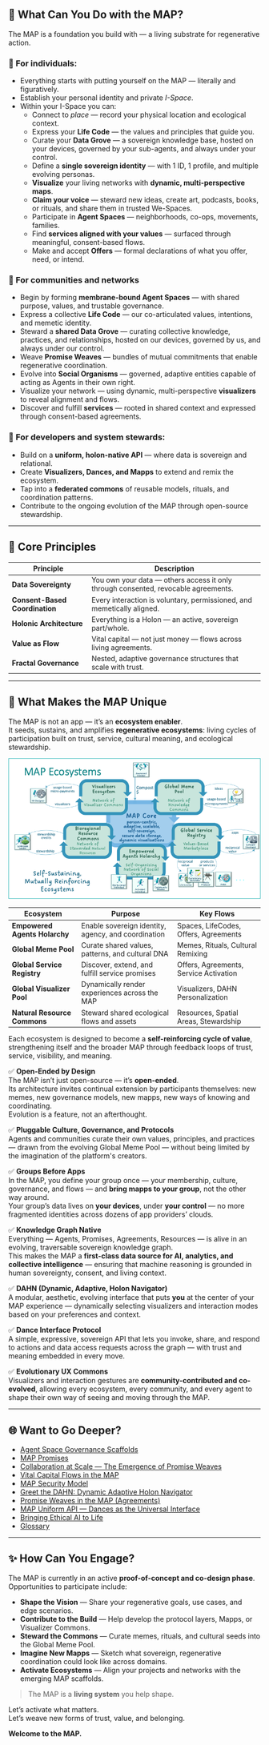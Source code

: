 ## 🧬 What Can You Do with the MAP?

The MAP is a foundation you build with — a living substrate for regenerative action.

### 🌱 For individuals:

- Everything starts with putting yourself on the MAP — literally and figuratively.
- Establish your personal identity and private _I-Space_.
- Within your I-Space you can:
  - Connect to _place_ — record your physical location and ecological context.
  - Express your **Life Code** — the values and principles that guide you.
  - Curate your **Data Grove** — a sovereign knowledge base, hosted on your devices, governed by your sub-agents, and always under your control.
  - Define a **single sovereign identity** — with 1 ID, 1 profile, and multiple evolving personas.
  - **Visualize** your living networks with **dynamic, multi-perspective maps**.
  - **Claim your voice** — steward new ideas, create art, podcasts, books, or rituals, and share them in trusted We-Spaces.
  - Participate in **Agent Spaces** — neighborhoods, co-ops, movements, families.
  - Find **services aligned with your values** — surfaced through meaningful, consent-based flows.
  - Make and accept **Offers** — formal declarations of what you offer, need, or intend.

### 🤝 For communities and networks
- Begin by forming **membrane-bound Agent Spaces** — with shared purpose, values, and trustable governance.
- Express a collective **Life Code** — our co-articulated values, intentions, and memetic identity.
- Steward a **shared Data Grove** — curating collective knowledge, practices, and relationships, hosted on our devices, governed by us, and always under our control.
- Weave **Promise Weaves** — bundles of mutual commitments that enable regenerative coordination.
- Evolve into **Social Organisms** — governed, adaptive entities capable of acting as Agents in their own right.
- Visualize your network — using dynamic, multi-perspective **visualizers** to reveal alignment and flows.
- Discover and fulfill **services** — rooted in shared context and expressed through consent-based agreements.

### 🧠 For developers and system stewards:
- Build on a **uniform, holon-native API** — where data is sovereign and relational.
- Create **Visualizers, Dances, and Mapps** to extend and remix the ecosystem.
- Tap into a **federated commons** of reusable models, rituals, and coordination patterns.
- Contribute to the ongoing evolution of the MAP through open-source stewardship.

---



## 🔑 Core Principles

| Principle                    | Description                                                                        |
|-------------------------------|------------------------------------------------------------------------------------|
| **Data Sovereignty**          | You own your data — others access it only through consented, revocable agreements. |
| **Consent-Based Coordination**| Every interaction is voluntary, permissioned, and memetically aligned.             |
| **Holonic Architecture**      | Everything is a Holon — an active, sovereign part/whole.                           |
| **Value as Flow**             | Vital capital — not just money — flows across living agreements.                   |
| **Fractal Governance**        | Nested, adaptive governance structures that scale with trust.                      |

---

## 🧿 What Makes the MAP Unique

The MAP is not an app — it’s an **ecosystem enabler**.  
It seeds, sustains, and amplifies **regenerative ecosystems**: living cycles of participation built on trust, service, cultural meaning, and ecological stewardship.

![MAP Ecosystem Cycles](Ecosystems.png)



| Ecosystem                   | Purpose                                                        | Key Flows                             |
|------------------------------|----------------------------------------------------------------|---------------------------------------|
| **Empowered Agents Holarchy**| Enable sovereign identity, agency, and coordination            | Spaces, LifeCodes, Offers, Agreements |
| **Global Meme Pool**         | Curate shared values, patterns, and cultural DNA               | Memes, Rituals, Cultural Remixing     |
| **Global Service Registry**  | Discover, extend, and fulfill service promises                 | Offers, Agreements, Service Activation|
| **Global Visualizer Pool**   | Dynamically render experiences across the MAP                  | Visualizers, DAHN Personalization     |
| **Natural Resource Commons** | Steward shared ecological flows and assets                    | Resources, Spatial Areas, Stewardship |

Each ecosystem is designed to become a **self-reinforcing cycle of value**, strengthening itself and the broader MAP through feedback loops of trust, service, visibility, and meaning.

✅ **Open-Ended by Design**  
The MAP isn’t just open-source — it’s **open-ended**.  
Its architecture invites continual extension by participants themselves: new memes, new governance models, new mapps, new ways of knowing and coordinating.  
Evolution is a feature, not an afterthought.

✅ **Pluggable Culture, Governance, and Protocols**  
Agents and communities curate their own values, principles, and practices — drawn from the evolving Global Meme Pool — without being limited by the imagination of the platform's creators.

✅ **Groups Before Apps**  
In the MAP, you define your group once — your membership, culture, governance, and flows — and **bring mapps to your group**, not the other way around.  
Your group’s data lives on **your devices**, under **your control** — no more fragmented identities across dozens of app providers’ clouds.

✅ **Knowledge Graph Native**  
Everything — Agents, Promises, Agreements, Resources — is alive in an evolving, traversable sovereign knowledge graph.  
This makes the MAP a **first-class data source for AI, analytics, and collective intelligence** — ensuring that machine reasoning is grounded in human sovereignty, consent, and living context.

✅ **DAHN (Dynamic, Adaptive, Holon Navigator)**  
A modular, aesthetic, evolving interface that puts **you** at the center of your MAP experience — dynamically selecting visualizers and interaction modes based on your preferences and context.

✅ **Dance Interface Protocol**  
A simple, expressive, sovereign API that lets you invoke, share, and respond to actions and data access requests across the graph — with trust and meaning embedded in every move.

✅ **Evolutionary UX Commons**  
Visualizers and interaction gestures are **community-contributed and co-evolved**, allowing every ecosystem, every community, and every agent to shape their own way of seeing and moving through the MAP.

---

## 🌐 Want to Go Deeper?

- [Agent Space Governance Scaffolds](collective-governance.md)
- [MAP Promises](promises.md)
- [Collaboration at Scale — The Emergence of Promise Weaves](promise-weaves.md)
- [Vital Capital Flows in the MAP](vital-capital-flows.md)
- [MAP Security Model](security-model.md)
- [Greet the DAHN: Dynamic Adaptive Holon Navigator](DAHN.md)
- [Promise Weaves in the MAP (Agreements)](promise-weaves.md)
- [MAP Uniform API — Dances as the Universal Interface](uniform-api.md)
- [Bringing Ethical AI to Life](ethical-ai-rag.md)
- [Glossary](glossary.md)

---

## ✨ How Can You Engage?

The MAP is currently in an active **proof-of-concept and co-design phase**. Opportunities to participate include:

- **Shape the Vision** — Share your regenerative goals, use cases, and edge scenarios.
- **Contribute to the Build** — Help develop the protocol layers, Mapps, or Visualizer Commons.
- **Steward the Commons** — Curate memes, rituals, and cultural seeds into the Global Meme Pool.
- **Imagine New Mapps** — Sketch what sovereign, regenerative coordination could look like across domains.
- **Activate Ecosystems** — Align your projects and networks with the emerging MAP scaffolds.

> The MAP is a **living system** you help shape.

Let’s activate what matters.  
Let’s weave new forms of trust, value, and belonging.

**Welcome to the MAP.**

